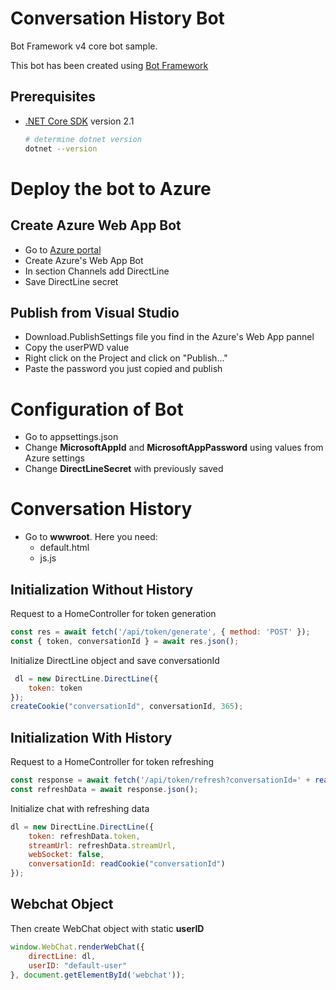 # Conversation History Bot
Bot Framework v4 core bot sample.

This bot has been created using [Bot Framework][1]

## Prerequisites
- [.NET Core SDK][4] version 2.1
	```bash
	# determine dotnet version
	dotnet --version
	```

# Deploy the bot to Azure
## Create Azure Web App Bot
- Go to [Azure portal][10]
- Create Azure's Web App Bot
- In section Channels add DirectLine
- Save DirectLine secret
## Publish from Visual Studio
- Download.PublishSettings file you find in the Azure's Web App pannel
- Copy the userPWD value
- Right click on the Project and click on "Publish..."
- Paste the password you just copied and publish

# Configuration of Bot
- Go to appsettings.json
- Change **MicrosoftAppId** and **MicrosoftAppPassword** using values from Azure settings
- Change **DirectLineSecret** with previously saved

# Conversation History 
- Go to **wwwroot**. Here you need:
  - default.html
  - js.js
## Initialization Without History
Request to a HomeController for token generation
```javascript
const res = await fetch('/api/token/generate', { method: 'POST' });
const { token, conversationId } = await res.json();
```
Initialize DirectLine object and save conversationId
```javascript
 dl = new DirectLine.DirectLine({ 
	token: token
});
createCookie("conversationId", conversationId, 365);
```
## Initialization With History
Request to a HomeController for token refreshing
```javascript
const response = await fetch('/api/token/refresh?conversationId=' + readCookie("conversationId"), { method: 'GET' });
const refreshData = await response.json();
```
Initialize chat with refreshing data
```javascript
dl = new DirectLine.DirectLine({
    token: refreshData.token,
    streamUrl: refreshData.streamUrl,
    webSocket: false,
    conversationId: readCookie("conversationId")
});
```
## Webchat Object
Then create WebChat object with static **userID**
```javascript
window.WebChat.renderWebChat({
	directLine: dl,
	userID: "default-user"
}, document.getElementById('webchat'));
```
[1]: https://dev.botframework.com
[4]: https://dotnet.microsoft.com/download
[10]: https://portal.azure.com
